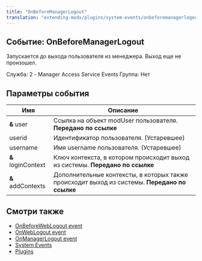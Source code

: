```yaml
---
title: "OnBeforeManagerLogout"
translation: "extending-modx/plugins/system-events/onbeforemanagerlogout"
---
```


## Событие: OnBeforeManagerLogout

Запускается до выхода пользователя из менеджера. Выход еще не произошел.

Служба: 2 - Manager Access Service Events
Группа: Нет

## Параметры события

| Имя                | Описание                                                                                      |
| ------------------ | --------------------------------------------------------------------------------------------- |
| **&** user         | Ссылка на объект modUser пользователя. **Передано по ссылке**                                 |
| userid             | Идентификатор пользователя. (Устаревшее)                                                      |
| username           | Имя username пользователя. (Устаревшее)                                                       |
| **&** loginContext | Ключ контекста, в котором происходит выход из системы. **Передано по ссылке**                 |
| **&** addContexts  | Дополнительные контексты, в которых также происходит выход из системы. **Передано по ссылке** |

## Смотри также

- [OnBeforeWebLogout event](extending-modx/plugins/system-events/onbeforeweblogout "OnBeforeWebLogout")
- [OnWebLogout event](extending-modx/plugins/system-events/onweblogout "OnWebLogout")
- [OnManagerLogout event](extending-modx/plugins/system-events/onmanagerlogout "OnManagerLogout")
- [System Events](extending-modx/plugins/system-events "System Events")
- [Plugins](extending-modx/plugins "Plugins")
